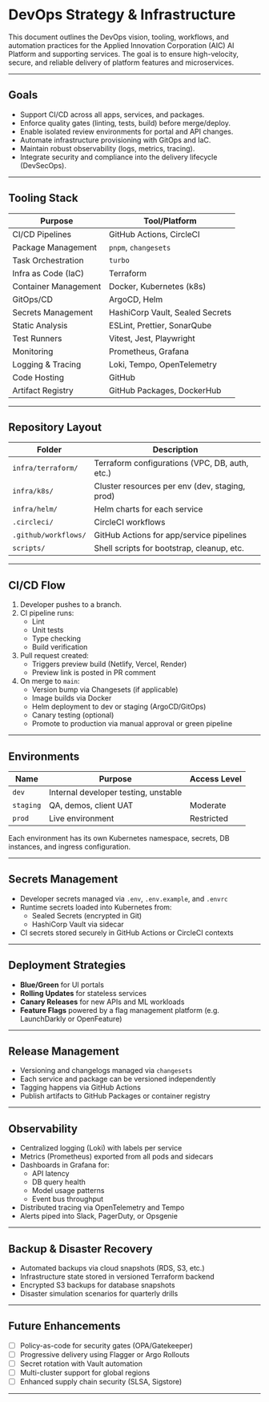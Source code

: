 # DevOps Strategy & Infrastructure

This document outlines the DevOps vision, tooling, workflows, and automation practices for the Applied Innovation Corporation (AIC) AI Platform and supporting services. The goal is to ensure high-velocity, secure, and reliable delivery of platform features and microservices.

---

## Goals

- Support CI/CD across all apps, services, and packages.
- Enforce quality gates (linting, tests, build) before merge/deploy.
- Enable isolated review environments for portal and API changes.
- Automate infrastructure provisioning with GitOps and IaC.
- Maintain robust observability (logs, metrics, tracing).
- Integrate security and compliance into the delivery lifecycle (DevSecOps).

---

## Tooling Stack

| Purpose               | Tool/Platform              |
|------------------------|----------------------------|
| CI/CD Pipelines        | GitHub Actions, CircleCI   |
| Package Management     | `pnpm`, `changesets`       |
| Task Orchestration     | `turbo`                    |
| Infra as Code (IaC)    | Terraform                  |
| Container Management   | Docker, Kubernetes (k8s)   |
| GitOps/CD              | ArgoCD, Helm               |
| Secrets Management     | HashiCorp Vault, Sealed Secrets |
| Static Analysis        | ESLint, Prettier, SonarQube |
| Test Runners           | Vitest, Jest, Playwright   |
| Monitoring             | Prometheus, Grafana        |
| Logging & Tracing      | Loki, Tempo, OpenTelemetry |
| Code Hosting           | GitHub                     |
| Artifact Registry      | GitHub Packages, DockerHub |

---

## Repository Layout

| Folder                | Description |
|------------------------|-------------|
| `infra/terraform/`     | Terraform configurations (VPC, DB, auth, etc.) |
| `infra/k8s/`           | Cluster resources per env (dev, staging, prod) |
| `infra/helm/`          | Helm charts for each service |
| `.circleci/`           | CircleCI workflows |
| `.github/workflows/`   | GitHub Actions for app/service pipelines |
| `scripts/`             | Shell scripts for bootstrap, cleanup, etc. |

---

## CI/CD Flow

1. Developer pushes to a branch.
2. CI pipeline runs:
   - Lint
   - Unit tests
   - Type checking
   - Build verification
3. Pull request created:
   - Triggers preview build (Netlify, Vercel, Render)
   - Preview link is posted in PR comment
4. On merge to `main`:
   - Version bump via Changesets (if applicable)
   - Image builds via Docker
   - Helm deployment to dev or staging (ArgoCD/GitOps)
   - Canary testing (optional)
   - Promote to production via manual approval or green pipeline

---

## Environments

| Name     | Purpose                  | Access Level |
|----------|--------------------------|--------------|
| `dev`    | Internal developer testing, unstable |
| `staging`| QA, demos, client UAT     | Moderate     |
| `prod`   | Live environment          | Restricted   |

Each environment has its own Kubernetes namespace, secrets, DB instances, and ingress configuration.

---

## Secrets Management

- Developer secrets managed via `.env`, `.env.example`, and `.envrc`
- Runtime secrets loaded into Kubernetes from:
  - Sealed Secrets (encrypted in Git)
  - HashiCorp Vault via sidecar
- CI secrets stored securely in GitHub Actions or CircleCI contexts

---

## Deployment Strategies

- **Blue/Green** for UI portals
- **Rolling Updates** for stateless services
- **Canary Releases** for new APIs and ML workloads
- **Feature Flags** powered by a flag management platform (e.g. LaunchDarkly or OpenFeature)

---

## Release Management

- Versioning and changelogs managed via `changesets`
- Each service and package can be versioned independently
- Tagging happens via GitHub Actions
- Publish artifacts to GitHub Packages or container registry

---

## Observability

- Centralized logging (Loki) with labels per service
- Metrics (Prometheus) exported from all pods and sidecars
- Dashboards in Grafana for:
  - API latency
  - DB query health
  - Model usage patterns
  - Event bus throughput
- Distributed tracing via OpenTelemetry and Tempo
- Alerts piped into Slack, PagerDuty, or Opsgenie

---

## Backup & Disaster Recovery

- Automated backups via cloud snapshots (RDS, S3, etc.)
- Infrastructure state stored in versioned Terraform backend
- Encrypted S3 backups for database snapshots
- Disaster simulation scenarios for quarterly drills

---

## Future Enhancements

- [ ] Policy-as-code for security gates (OPA/Gatekeeper)
- [ ] Progressive delivery using Flagger or Argo Rollouts
- [ ] Secret rotation with Vault automation
- [ ] Multi-cluster support for global regions
- [ ] Enhanced supply chain security (SLSA, Sigstore)

---

